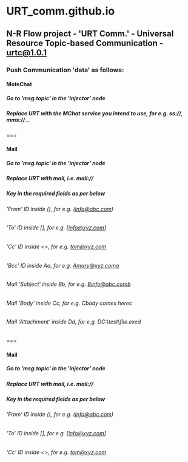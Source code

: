 # URT_comm.github.io
## N-R Flow project - 'URT Comm.' - Universal Resource Topic-based Communication - urtc@1.0.1
### Push Communication 'data' as follows:
#### MoteChat
##### Go to 'msg.topic' in the 'injector' node
##### Replace URT with the MChat service you intend to use, for e.g. ss://, mms://...

===

#### Mail
##### Go to 'msg.topic' in the 'injector' node
##### Replace URT with mail, i.e. mail://
##### Key in the required fields as per below
###### 'From' ID inside (), for e.g. (info@abc.com)
###### 'To' ID inside [], for e.g. [info@xyz.com] 
###### 'Cc' ID inside <>, for e.g. <tom@xyz.com>
###### 'Bcc' ID inside Aa, for e.g. Amary@xyz.coma
###### Mail 'Subject' inside Bb, for e.g. Binfo@abc.comb
###### Mail 'Body' inside Cc, for e.g. Cbody comes herec
###### Mail 'Attachment' inside Dd, for e.g. DC:\test\file.exed

===

#### Mail
##### Go to 'msg.topic' in the 'injector' node
##### Replace URT with mail, i.e. mail://
##### Key in the required fields as per below
###### 'From' ID inside (), for e.g. (info@abc.com)
###### 'To' ID inside [], for e.g. [info@xyz.com] 
###### 'Cc' ID inside <>, for e.g. <tom@xyz.com>
